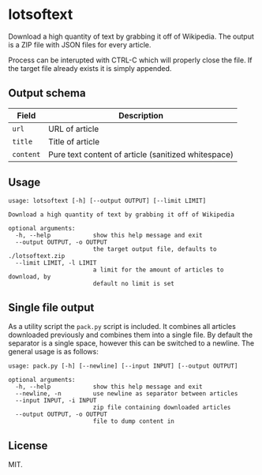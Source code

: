 # lotsoftext

Download a high quantity of text by grabbing it off of Wikipedia.
The output is a ZIP file with JSON files for every article.

Process can be interupted with CTRL-C which will properly close the file.
If the target file already exists it is simply appended.

## Output schema

| Field      | Description                                         |
| ---------- | --------------------------------------------------- |
| `url`      | URL of article                                      |
| `title`    | Title of article                                    |
| `content`  | Pure text content of article (sanitized whitespace) |

## Usage

```
usage: lotsoftext [-h] [--output OUTPUT] [--limit LIMIT]

Download a high quantity of text by grabbing it off of Wikipedia

optional arguments:
  -h, --help            show this help message and exit
  --output OUTPUT, -o OUTPUT
                        the target output file, defaults to ./lotsoftext.zip
  --limit LIMIT, -l LIMIT
                        a limit for the amount of articles to download, by
                        default no limit is set
```

## Single file output

As a utility script the `pack.py` script is included. It combines all articles downloaded previously and combines them into a single file. By default the separator is a single space, however this can be switched to a newline. The general usage is as follows:

```
usage: pack.py [-h] [--newline] [--input INPUT] [--output OUTPUT]

optional arguments:
  -h, --help            show this help message and exit
  --newline, -n         use newline as separator between articles
  --input INPUT, -i INPUT
                        zip file containing downloaded articles
  --output OUTPUT, -o OUTPUT
                        file to dump content in
```



## License

MIT.
